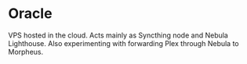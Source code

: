 # Oracle

VPS hosted in the cloud. Acts mainly as Syncthing node and Nebula Lighthouse. Also experimenting with forwarding Plex through Nebula to Morpheus.
